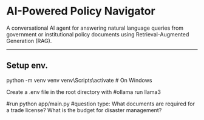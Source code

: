 
# AI-Powered Policy Navigator

A conversational AI agent for answering natural language queries from government or institutional policy documents using Retrieval-Augmented Generation (RAG).

---

## Setup env.
python -m venv venv
venv\Scripts\activate   # On Windows

Create a .env file in the root directory with
#ollama run llama3

#run python app/main.py
#question type:
What documents are required for a trade license?
What is the budget for disaster management?
